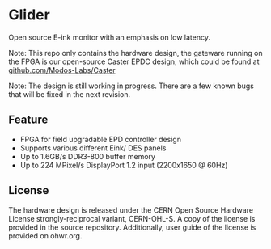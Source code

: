 # Glider

Open source E-ink monitor with an emphasis on low latency.

Note: This repo only contains the hardware design, the gateware running on the FPGA is our open-source Caster EPDC design, which could be found at [github.com/Modos-Labs/Caster](https://github.com/Modos-Labs/Caster/)

Note: The design is still working in progress. There are a few known bugs that will be fixed in the next revision.

## Feature

- FPGA for field upgradable EPD controller design
- Supports various different Eink/ DES panels
- Up to 1.6GB/s DDR3-800 buffer memory
- Up to 224 MPixel/s DisplayPort 1.2 input (2200x1650 @ 60Hz)

## License

The hardware design is released under the CERN Open Source Hardware License strongly-reciprocal variant, CERN-OHL-S. A copy of the license is provided in the source repository. Additionally, user guide of the license is provided on ohwr.org.
